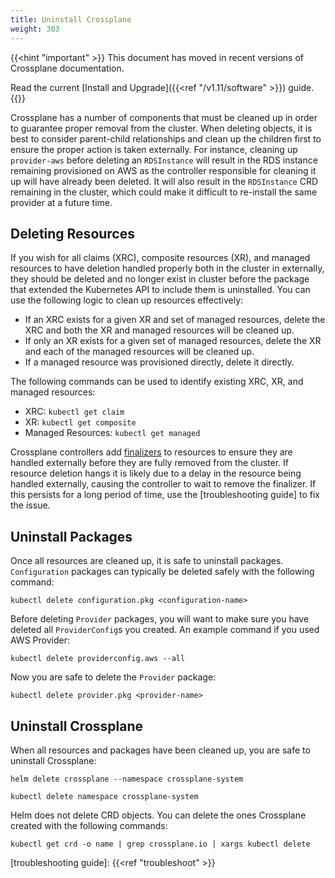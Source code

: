 ```yaml
---
title: Uninstall Crossplane
weight: 303
---
```


{{<hint "important" >}}
This document has moved in recent versions of Crossplane documentation. 

Read the current [Install and Upgrade]({{<ref "/v1.11/software" >}}) guide.
{{</hint >}}

Crossplane has a number of components that must be cleaned up in order to
guarantee proper removal from the cluster. When deleting objects, it is best to
consider parent-child relationships and clean up the children first to ensure
the proper action is taken externally. For instance, cleaning up `provider-aws`
before deleting an `RDSInstance` will result in the RDS instance remaining
provisioned on AWS as the controller responsible for cleaning it up will have
already been deleted. It will also result in the `RDSInstance` CRD remaining in
the cluster, which could make it difficult to re-install the same provider at a
future time.

## Deleting Resources

If you wish for all claims (XRC), composite resources (XR), and managed
resources to have deletion handled properly both in the cluster in externally,
they should be deleted and no longer exist in cluster before the package that
extended the Kubernetes API to include them is uninstalled. You can use the
following logic to clean up resources effectively:

- If an XRC exists for a given XR and set of managed resources, delete the XRC
  and both the XR and managed resources will be cleaned up.
- If only an XR exists for a given set of managed resources, delete the XR and
  each of the managed resources will be cleaned up.
- If a managed resource was provisioned directly, delete it directly.

The following commands can be used to identify existing XRC, XR, and managed
resources:

- XRC: `kubectl get claim`
- XR: `kubectl get composite`
- Managed Resources: `kubectl get managed`

Crossplane controllers add [finalizers] to resources to ensure they are handled
externally before they are fully removed from the cluster. If resource deletion
hangs it is likely due to a delay in the resource being handled externally,
causing the controller to wait to remove the finalizer. If this persists for a
long period of time, use the [troubleshooting guide] to fix the issue.

## Uninstall Packages

Once all resources are cleaned up, it is safe to uninstall packages.
`Configuration` packages can typically be deleted safely with the following
command:

```console
kubectl delete configuration.pkg <configuration-name>
```

Before deleting `Provider` packages, you will want to make sure you have deleted
all `ProviderConfig`s you created. An example command if you used AWS Provider:

```console
kubectl delete providerconfig.aws --all
```

Now you are safe to delete the `Provider` package:

```console
kubectl delete provider.pkg <provider-name>
```

## Uninstall Crossplane

When all resources and packages have been cleaned up, you are safe to uninstall
Crossplane:

```console
helm delete crossplane --namespace crossplane-system

kubectl delete namespace crossplane-system
```

Helm does not delete CRD objects. You can delete the ones Crossplane created
with the following commands:

```console
kubectl get crd -o name | grep crossplane.io | xargs kubectl delete
```

<!-- Named Links -->

[finalizers]: https://kubernetes.io/docs/tasks/extend-kubernetes/custom-resources/custom-resource-definitions/#finalizers
[troubleshooting guide]: {{<ref "troubleshoot" >}}
